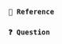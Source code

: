 ### `📖 Reference`

<!-- 페이지와 장을 함께 적어주세요! (ex. 3장 99쪽) -->



<!-- 이해가 가지 않는 부분의 전문을 적어주세요! 만약 너무 길다면 요약해서 적어도 괜찮습니다! 🥰 -->



###  `❓ Question`

<!-- 토론하고 싶은 내용이나 질문을 적어주세요 -->
